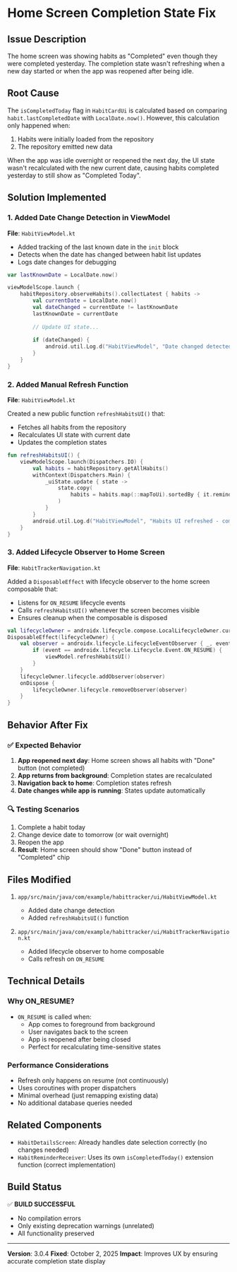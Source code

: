 # Home Screen Completion State Fix

## Issue Description
The home screen was showing habits as "Completed" even though they were completed yesterday. The completion state wasn't refreshing when a new day started or when the app was reopened after being idle.

## Root Cause
The `isCompletedToday` flag in `HabitCardUi` is calculated based on comparing `habit.lastCompletedDate` with `LocalDate.now()`. However, this calculation only happened when:
1. Habits were initially loaded from the repository
2. The repository emitted new data

When the app was idle overnight or reopened the next day, the UI state wasn't recalculated with the new current date, causing habits completed yesterday to still show as "Completed Today".

## Solution Implemented

### 1. Added Date Change Detection in ViewModel
**File**: `HabitViewModel.kt`

- Added tracking of the last known date in the `init` block
- Detects when the date has changed between habit list updates
- Logs date changes for debugging

```kotlin
var lastKnownDate = LocalDate.now()

viewModelScope.launch {
    habitRepository.observeHabits().collectLatest { habits ->
        val currentDate = LocalDate.now()
        val dateChanged = currentDate != lastKnownDate
        lastKnownDate = currentDate
        
        // Update UI state...
        
        if (dateChanged) {
            android.util.Log.d("HabitViewModel", "Date changed detected, refreshing habit completion states")
        }
    }
}
```

### 2. Added Manual Refresh Function
**File**: `HabitViewModel.kt`

Created a new public function `refreshHabitsUI()` that:
- Fetches all habits from the repository
- Recalculates UI state with current date
- Updates the completion states

```kotlin
fun refreshHabitsUI() {
    viewModelScope.launch(Dispatchers.IO) {
        val habits = habitRepository.getAllHabits()
        withContext(Dispatchers.Main) {
            _uiState.update { state ->
                state.copy(
                    habits = habits.map(::mapToUi).sortedBy { it.reminderTime }
                )
            }
        }
        android.util.Log.d("HabitViewModel", "Habits UI refreshed - completion states recalculated")
    }
}
```

### 3. Added Lifecycle Observer to Home Screen
**File**: `HabitTrackerNavigation.kt`

Added a `DisposableEffect` with lifecycle observer to the home screen composable that:
- Listens for `ON_RESUME` lifecycle events
- Calls `refreshHabitsUI()` whenever the screen becomes visible
- Ensures cleanup when the composable is disposed

```kotlin
val lifecycleOwner = androidx.lifecycle.compose.LocalLifecycleOwner.current
DisposableEffect(lifecycleOwner) {
    val observer = androidx.lifecycle.LifecycleEventObserver { _, event ->
        if (event == androidx.lifecycle.Lifecycle.Event.ON_RESUME) {
            viewModel.refreshHabitsUI()
        }
    }
    lifecycleOwner.lifecycle.addObserver(observer)
    onDispose {
        lifecycleOwner.lifecycle.removeObserver(observer)
    }
}
```

## Behavior After Fix

### ✅ Expected Behavior
1. **App reopened next day**: Home screen shows all habits with "Done" button (not completed)
2. **App returns from background**: Completion states are recalculated
3. **Navigation back to home**: Completion states refresh
4. **Date changes while app is running**: States update automatically

### 🔍 Testing Scenarios
1. Complete a habit today
2. Change device date to tomorrow (or wait overnight)
3. Reopen the app
4. **Result**: Home screen should show "Done" button instead of "Completed" chip

## Files Modified
1. `app/src/main/java/com/example/habittracker/ui/HabitViewModel.kt`
   - Added date change detection
   - Added `refreshHabitsUI()` function
   
2. `app/src/main/java/com/example/habittracker/ui/HabitTrackerNavigation.kt`
   - Added lifecycle observer to home composable
   - Calls refresh on `ON_RESUME`

## Technical Details

### Why ON_RESUME?
- `ON_RESUME` is called when:
  - App comes to foreground from background
  - User navigates back to the screen
  - App is reopened after being closed
  - Perfect for recalculating time-sensitive states

### Performance Considerations
- Refresh only happens on resume (not continuously)
- Uses coroutines with proper dispatchers
- Minimal overhead (just remapping existing data)
- No additional database queries needed

## Related Components
- `HabitDetailsScreen`: Already handles date selection correctly (no changes needed)
- `HabitReminderReceiver`: Uses its own `isCompletedToday()` extension function (correct implementation)

## Build Status
✅ **BUILD SUCCESSFUL**
- No compilation errors
- Only existing deprecation warnings (unrelated)
- All functionality preserved

---

**Version**: 3.0.4
**Fixed**: October 2, 2025
**Impact**: Improves UX by ensuring accurate completion state display
